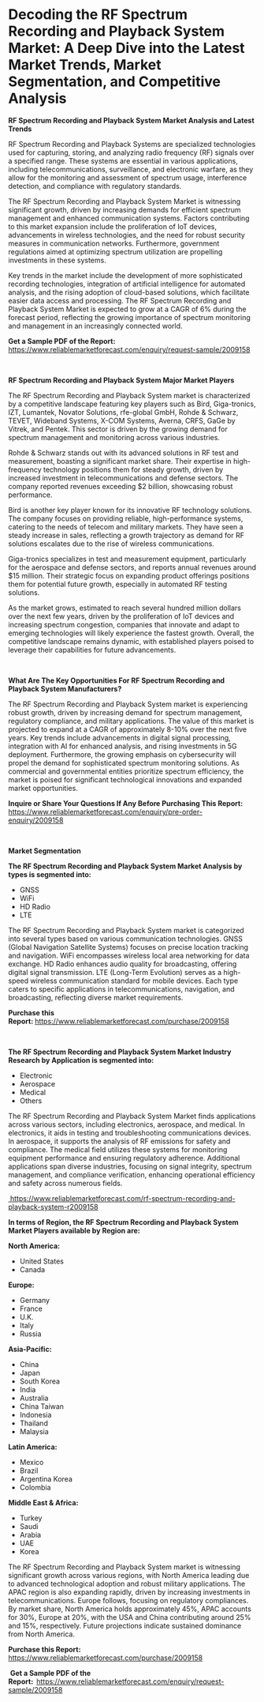 <p><h1>Decoding the RF Spectrum Recording and Playback System Market: A Deep Dive into the Latest Market Trends, Market Segmentation, and Competitive Analysis</h1></p><p><strong>RF Spectrum Recording and Playback System Market Analysis and Latest Trends</strong></p>
<p><p>RF Spectrum Recording and Playback Systems are specialized technologies used for capturing, storing, and analyzing radio frequency (RF) signals over a specified range. These systems are essential in various applications, including telecommunications, surveillance, and electronic warfare, as they allow for the monitoring and assessment of spectrum usage, interference detection, and compliance with regulatory standards.</p><p>The RF Spectrum Recording and Playback System Market is witnessing significant growth, driven by increasing demands for efficient spectrum management and enhanced communication systems. Factors contributing to this market expansion include the proliferation of IoT devices, advancements in wireless technologies, and the need for robust security measures in communication networks. Furthermore, government regulations aimed at optimizing spectrum utilization are propelling investments in these systems.</p><p>Key trends in the market include the development of more sophisticated recording technologies, integration of artificial intelligence for automated analysis, and the rising adoption of cloud-based solutions, which facilitate easier data access and processing. The RF Spectrum Recording and Playback System Market is expected to grow at a CAGR of 6% during the forecast period, reflecting the growing importance of spectrum monitoring and management in an increasingly connected world.</p></p>
<p><strong>Get a Sample PDF of the Report:&nbsp;</strong> <a href="https://www.reliablemarketforecast.com/enquiry/request-sample/2009158?utm_campaign=2478&utm_medium=2&utm_source=Github&utm_content=ia&utm_term=12042025&utm_id=rf-spectrum-recording-and-playback-system">https://www.reliablemarketforecast.com/enquiry/request-sample/2009158</a></p>
<p>&nbsp;</p>
<p><strong>RF Spectrum Recording and Playback System Major Market Players</strong></p>
<p><p>The RF Spectrum Recording and Playback System market is characterized by a competitive landscape featuring key players such as Bird, Giga-tronics, IZT, Lumantek, Novator Solutions, rfe-global GmbH, Rohde & Schwarz, TEVET, Wideband Systems, X-COM Systems, Averna, CRFS, GaGe by Vitrek, and Pentek. This sector is driven by the growing demand for spectrum management and monitoring across various industries.</p><p>Rohde & Schwarz stands out with its advanced solutions in RF test and measurement, boasting a significant market share. Their expertise in high-frequency technology positions them for steady growth, driven by increased investment in telecommunications and defense sectors. The company reported revenues exceeding $2 billion, showcasing robust performance.</p><p>Bird is another key player known for its innovative RF technology solutions. The company focuses on providing reliable, high-performance systems, catering to the needs of telecom and military markets. They have seen a steady increase in sales, reflecting a growth trajectory as demand for RF solutions escalates due to the rise of wireless communications.</p><p>Giga-tronics specializes in test and measurement equipment, particularly for the aerospace and defense sectors, and reports annual revenues around $15 million. Their strategic focus on expanding product offerings positions them for potential future growth, especially in automated RF testing solutions.</p><p>As the market grows, estimated to reach several hundred million dollars over the next few years, driven by the proliferation of IoT devices and increasing spectrum congestion, companies that innovate and adapt to emerging technologies will likely experience the fastest growth. Overall, the competitive landscape remains dynamic, with established players poised to leverage their capabilities for future advancements.</p></p>
<p>&nbsp;</p>
<p><strong>What Are The Key Opportunities For RF Spectrum Recording and Playback System Manufacturers?</strong></p>
<p><p>The RF Spectrum Recording and Playback System market is experiencing robust growth, driven by increasing demand for spectrum management, regulatory compliance, and military applications. The value of this market is projected to expand at a CAGR of approximately 8-10% over the next five years. Key trends include advancements in digital signal processing, integration with AI for enhanced analysis, and rising investments in 5G deployment. Furthermore, the growing emphasis on cybersecurity will propel the demand for sophisticated spectrum monitoring solutions. As commercial and governmental entities prioritize spectrum efficiency, the market is poised for significant technological innovations and expanded market opportunities.</p></p>
<p><strong>Inquire or Share Your Questions If Any Before Purchasing This Report:</strong> <a href="https://www.reliablemarketforecast.com/enquiry/pre-order-enquiry/2009158?utm_campaign=2478&utm_medium=2&utm_source=Github&utm_content=ia&utm_term=12042025&utm_id=rf-spectrum-recording-and-playback-system">https://www.reliablemarketforecast.com/enquiry/pre-order-enquiry/2009158</a></p>
<p>&nbsp;</p>
<p><strong>Market Segmentation</strong></p>
<p><strong>The RF Spectrum Recording and Playback System Market Analysis by types is segmented into:</strong></p>
<p><ul><li>GNSS</li><li>WiFi</li><li>HD Radio</li><li>LTE</li></ul></p>
<p><p>The RF Spectrum Recording and Playback System market is categorized into several types based on various communication technologies. GNSS (Global Navigation Satellite Systems) focuses on precise location tracking and navigation. WiFi encompasses wireless local area networking for data exchange. HD Radio enhances audio quality for broadcasting, offering digital signal transmission. LTE (Long-Term Evolution) serves as a high-speed wireless communication standard for mobile devices. Each type caters to specific applications in telecommunications, navigation, and broadcasting, reflecting diverse market requirements.</p></p>
<p><strong>Purchase this Report:&nbsp;</strong><a href="https://www.reliablemarketforecast.com/purchase/2009158?utm_campaign=2478&utm_medium=2&utm_source=Github&utm_content=ia&utm_term=12042025&utm_id=rf-spectrum-recording-and-playback-system">https://www.reliablemarketforecast.com/purchase/2009158</a></p>
<p>&nbsp;</p>
<p><strong>The RF Spectrum Recording and Playback System Market Industry Research by Application is segmented into:</strong></p>
<p><ul><li>Electronic</li><li>Aerospace</li><li>Medical</li><li>Others</li></ul></p>
<p><p>The RF Spectrum Recording and Playback System Market finds applications across various sectors, including electronics, aerospace, and medical. In electronics, it aids in testing and troubleshooting communications devices. In aerospace, it supports the analysis of RF emissions for safety and compliance. The medical field utilizes these systems for monitoring equipment performance and ensuring regulatory adherence. Additional applications span diverse industries, focusing on signal integrity, spectrum management, and compliance verification, enhancing operational efficiency and safety across numerous fields.</p></p>
<p><a href="https://www.reliablemarketforecast.com/rf-spectrum-recording-and-playback-system-r2009158?utm_campaign=2478&utm_medium=2&utm_source=Github&utm_content=ia&utm_term=12042025&utm_id=rf-spectrum-recording-and-playback-system">&nbsp;https://www.reliablemarketforecast.com/rf-spectrum-recording-and-playback-system-r2009158</a></p>
<p><strong>In terms of Region, the RF Spectrum Recording and Playback System Market Players available by Region are:</strong></p>
<p>
    <p> <strong> North America: </strong>
        <ul>
            <li>United States</li>
            <li>Canada</li>
        </ul>
        </p> 
    <p> <strong> Europe: </strong>
        <ul>
            <li>Germany</li>
            <li>France</li>
            <li>U.K.</li>
            <li>Italy</li>
            <li>Russia</li>
        </ul>
        </p> 
    <p> <strong> Asia-Pacific: </strong>
        <ul>
            <li>China</li>
            <li>Japan</li>
            <li>South Korea</li>
            <li>India</li>
            <li>Australia</li>
            <li>China Taiwan</li>
            <li>Indonesia</li>
            <li>Thailand</li>
            <li>Malaysia</li>
        </ul>
        </p> 
    <p> <strong> Latin America: </strong>
        <ul>
            <li>Mexico</li>
            <li>Brazil</li>
            <li>Argentina Korea</li>
            <li>Colombia</li>
        </ul>
        </p> 
    <p> <strong> Middle East & Africa: </strong>
        <ul>
            <li>Turkey</li>
            <li>Saudi</li>
            <li>Arabia</li>
            <li>UAE</li>
            <li>Korea</li>
        </ul>
    </p>
    </p>
<p><p>The RF Spectrum Recording and Playback System market is witnessing significant growth across various regions, with North America leading due to advanced technological adoption and robust military applications. The APAC region is also expanding rapidly, driven by increasing investments in telecommunications. Europe follows, focusing on regulatory compliances. By market share, North America holds approximately 45%, APAC accounts for 30%, Europe at 20%, with the USA and China contributing around 25% and 15%, respectively. Future projections indicate sustained dominance from North America.</p></p>
<p><strong>Purchase this Report: </strong><a href="https://www.reliablemarketforecast.com/purchase/2009158?utm_campaign=2478&utm_medium=2&utm_source=Github&utm_content=ia&utm_term=12042025&utm_id=rf-spectrum-recording-and-playback-system">https://www.reliablemarketforecast.com/purchase/2009158</a></p>
<p>&nbsp;<strong>Get a Sample PDF of the Report:&nbsp;&nbsp;</strong><a href="https://www.reliablemarketforecast.com/enquiry/request-sample/2009158?utm_campaign=2478&utm_medium=2&utm_source=Github&utm_content=ia&utm_term=12042025&utm_id=rf-spectrum-recording-and-playback-system">https://www.reliablemarketforecast.com/enquiry/request-sample/2009158</a></p>
<p><strong></strong></p>
<p><p></p><p></p><p></p></p>